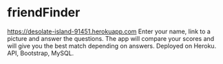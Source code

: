 # friendFinder
https://desolate-island-91451.herokuapp.com
Enter your name, link to a picture and answer the questions. The app will compare your scores and will give you the best match depending on answers. Deployed on Heroku. API, Bootstrap, MySQL.
